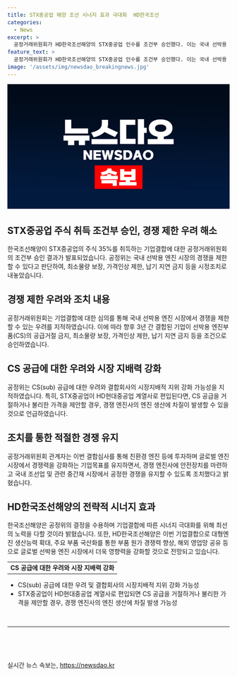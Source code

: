 ```yaml
---
title: STX중공업 해양 조선 시너지 효과 극대화  HD한국조선
categories:
  - News
excerpt: >
  공정거래위원회가 HD한국조선해양의 STX중공업 인수를 조건부 승인했다. 이는 국내 선박용 엔진 시장 경쟁을 제한할 우려로, 3년간 공급거절 금지, 최소물량 보장, 가격인상 제한, 납기지연 금지 조건을 부과했다. 이로 인해 선박용 엔진 부품인 CS가 공급 거절될 우려가 있으며, 시장지배력이 강화될 수 있다는 우려가 있다. 공정위는 친환경 엔진에 투자하며 경쟁력을 유지하고 경쟁제한 우려를 해소하기 위한 조치를 적절히 시행할 것을 강조했다. HD한국조선해양은 이번 합병으로 엔진 기술을 통해 친환경 엔진 수요에 대응하고 경쟁력을 강화할 것으로 밝혔다.
feature_text: >
  공정거래위원회가 HD한국조선해양의 STX중공업 인수를 조건부 승인했다. 이는 국내 선박용 엔진 시장 경쟁을 제한할 우려로, 3년간 공급거절 금지, 최소물량 보장, 가격인상 제한, 납기지연 금지 조건을 부과했다. 이로 인해 선박용 엔진 부품인 CS가 공급 거절될 우려가 있으며, 시장지배력이 강화될 수 있다는 우려가 있다. 공정위는 친환경 엔진에 투자하며 경쟁력을 유지하고 경쟁제한 우려를 해소하기 위한 조치를 적절히 시행할 것을 강조했다. HD한국조선해양은 이번 합병으로 엔진 기술을 통해 친환경 엔진 수요에 대응하고 경쟁력을 강화할 것으로 밝혔다.
image: '/assets/img/newsdao_breakingnews.jpg'
---
```


<p><img src="/assets/img/newsdao_breakingnews.jpg" alt="ranknews 속보" /></p>

<h2 data-ke-size="size26">STX중공업 주식 취득 조건부 승인, 경쟁 제한 우려 해소</h2>

<p data-ke-size="size16">한국조선해양이 STX중공업의 주식 35%를 취득하는 기업결합에 대한 공정거래위원회의 조건부 승인 결과가 발표되었습니다. 공정위는 국내 선박용 엔진 시장의 경쟁을 제한할 수 있다고 판단하여, 최소물량 보장, 가격인상 제한, 납기 지연 금지 등을 시정조치로 내놓았습니다.</p>

<h2 data-ke-size="size26">경쟁 제한 우려와 조치 내용</h2>

<p data-ke-size="size16">공정거래위원회는 기업결합에 대한 심의를 통해 국내 선박용 엔진 시장에서 경쟁을 제한할 수 있는 우려를 지적하였습니다. 이에 따라 향후 3년 간 결합된 기업이 선박용 엔진부품(CS)의 공급거절 금지, 최소물량 보장, 가격인상 제한, 납기 지연 금지 등을 조건으로 승인하였습니다.</p>

<h2 data-ke-size="size26">CS 공급에 대한 우려와 시장 지배력 강화</h2>

<p data-ke-size="size16">공정위는 CS(sub) 공급에 대한 우려와 결합회사의 시장지배적 지위 강화 가능성을 지적하였습니다. 특히, STX중공업이 HD현대중공업 계열사로 편입된다면, CS 공급을 거절하거나 불리한 가격을 제안할 경우, 경쟁 엔진사의 엔진 생산에 차질이 발생할 수 있을 것으로 언급하였습니다.</p>

<h2 data-ke-size="size26">조치를 통한 적절한 경쟁 유지</h2>

<p data-ke-size="size16">공정거래위원회 관계자는 이번 결합심사를 통해 친환경 엔진 등에 투자하며 글로벌 엔진 시장에서 경쟁력을 강화하는 기업목표를 유지하면서, 경쟁 엔진사에 안전장치를 마련하고 국내 조선업 및 관련 중간재 시장에서 공정한 경쟁을 유지할 수 있도록 조치했다고 밝혔습니다.</p>

<h2 data-ke-size="size26">HD한국조선해양의 전략적 시너지 효과</h2>

<p data-ke-size="size16">한국조선해양은 공정위의 결정을 수용하며 기업결합에 따른 시너지 극대화를 위해 최선의 노력을 다할 것이라 밝혔습니다. 또한, HD한국조선해양은 이번 기업결합으로 대형엔진 생산능력 확대, 주요 부품 국산화를 통한 부품 원가 경쟁력 향상, 해외 영업망 공유 등으로 글로벌 선박용 엔진 시장에서 더욱 영향력을 강화할 것으로 전망되고 있습니다.</p>

<table>
  <tr>
    <td style="text-align: center; height: 17px;"><b>CS 공급에 대한 우려와 시장 지배력 강화</b></td>
  </tr>
</table>

<ul>
  <li>CS(sub) 공급에 대한 우려 및 결합회사의 시장지배적 지위 강화 가능성</li>
  <li>STX중공업이 HD현대중공업 계열사로 편입되면 CS 공급을 거절하거나 불리한 가격을 제안할 경우, 경쟁 엔진사의 엔진 생산에 차질 발생 가능성</li>
</ul>

<p data-ke-size="size16">&nbsp;</p>

<hr>

<p data-ke-size="size16">&nbsp;</p>

<p data-ke-size="size16">&nbsp;</p>
실시간 뉴스 속보는, <a href="https://newsdao.kr" rel="dofollow">https://newsdao.kr</a>


